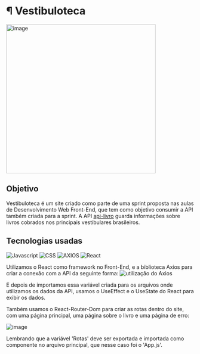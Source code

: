 # ¶ Vestibuloteca

<img width="400" alt="image" src="https://github.com/kauetrigolo/vestibuloteca1/assets/131712297/191fc8de-4681-4d81-b8de-11d60884ebae">

## Objetivo
Vestibuloteca é um site criado como parte de uma sprint proposta nas aulas de Desenvolvimento Web Front-End, que tem como objetivo consumir a API também criada para a sprint.
A API [api-livro](api-livro.cyclic.app/livro) guarda informações sobre livros cobrados nos principais vestibulares brasileiros.

## Tecnologias usadas
![Javascript](https://img.shields.io/badge/JavaScript-323330?style=for-the-badge&logo=javascript&logoColor=F7DF1E)
![CSS](https://img.shields.io/badge/CSS3-1572B6?style=for-the-badge&logo=css3&logoColor=white)
![AXIOS](https://img.shields.io/badge/axios-671ddf?&style=for-the-badge&logo=axios&logoColor=white)
![React](https://img.shields.io/badge/React-20232A?style=for-the-badge&logo=react&logoColor=61DAFB)

Utilizamos o React como framework no Front-End, e a biblioteca Axios para criar a conexão com a API da seguinte forma: 
![utilização do Axios](https://github.com/kauetrigolo/vestibuloteca1/assets/131712297/66db1606-5359-41d7-a5de-172a15135599)

E depois de importamos essa variável criada para os arquivos onde utilizamos os dados da API, usamos o UseEffect e o UseState do React para exibir os dados.

Também usamos o React-Router-Dom para criar as rotas dentro do site, com uma página principal, uma página sobre o livro e uma página de erro:

![image](https://github.com/kauetrigolo/vestibuloteca1/assets/131712297/2cbe35bc-6f7f-49cf-851e-bc00c0cd72bc)

Lembrando que a variável 'Rotas' deve ser exportada e importada como componente no arquivo principal, que nesse caso foi o 'App.js'.




